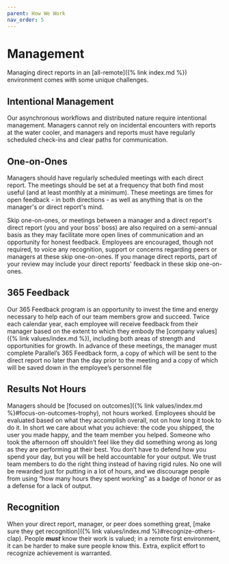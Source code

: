 ```yaml
---
parent: How We Work
nav_order: 5
---
```

# Management
Managing direct reports in an [all-remote]({% link index.md %}) environment comes with some unique challenges.

## Intentional Management
Our asynchronous workflows and distributed nature require intentional management. Managers cannot rely on incidental encounters with reports at the water cooler, and managers and reports must have regularly scheduled check-ins and clear paths for communication.

## One-on-Ones
Managers should have regularly scheduled meetings with each direct report.  The meetings should be set at a frequency that both find most useful (and at least monthly at a minimum).  These meetings are times for open feedback - in both directions - as well as anything that is on the manager's or direct report's mind.

Skip one-on-ones, or meetings between a manager and a direct report's direct report (you and your boss' boss) are also required on a semi-annual basis as they may facilitate more open lines of communication and an opportunity for honest feedback. Employees are encouraged, though not required, to voice any recognition, support or concerns regarding peers or managers at these skip one-on-ones.  If you manage direct reports,  part of your review may include your direct reports' feedback in these skip one-on-ones.

## 365 Feedback
Our 365 Feedback program is an opportunity to invest the time and energy necessary to help each of our team members grow and succeed. Twice each calendar year, each employee will receive feedback from their manager based on the extent to which they embody the [company values]({% link values/index.md %}), including both areas of strength and opportunities for growth. In advance of these meetings, the manager must complete Parallel’s 365 Feedback form, a copy of which will be sent to the direct report no later than the day prior to the meeting and a copy of which will be saved down in the employee’s personnel file

## Results Not Hours
Managers should be [focused on outcomes]({% link values/index.md %}#focus-on-outcomes-trophy), not hours worked.  Employees should be evaluated based on what they accomplish overall, not on how long it took to do it. In short we care about what you achieve: the code you shipped, the user you made happy, and the team member you helped. Someone who took the afternoon off shouldn’t feel like they did something wrong as long as they are performing at their best. You don’t have to defend how you spend your day, but you will be held accountable for your output. We trust team members to do the right thing instead of having rigid rules. No one will be rewarded just for putting in a lot of hours, and we discourage people from using “how many hours they spent working" as a badge of honor or as a defense for a lack of output.

## Recognition
When your direct report, manager, or peer does something great, [make sure they get recognition]({% link values/index.md %}#recognize-others-clap).  People ***must*** know their work is valued; in a remote first environment, it can be harder to make sure people know this.  Extra, explicit effort to recognize achievement is warranted.
